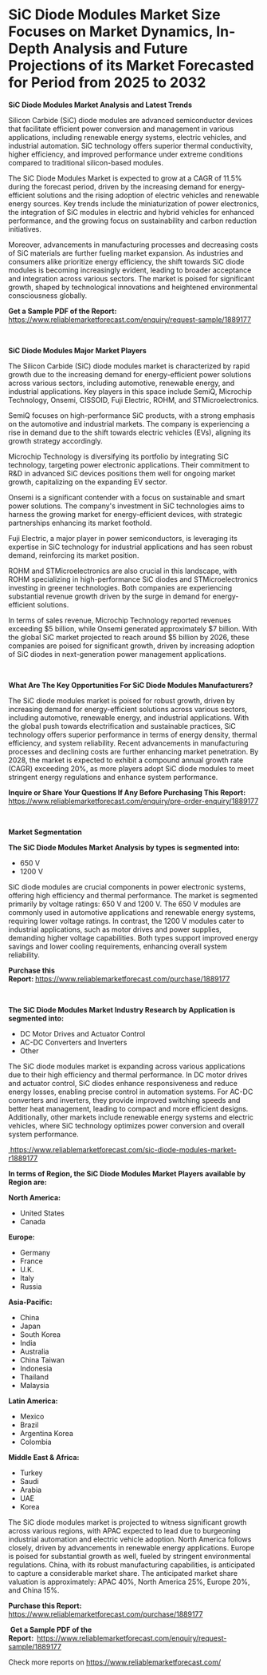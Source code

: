 <p><h1>SiC Diode Modules Market Size Focuses on Market Dynamics, In-Depth Analysis and Future Projections of its Market Forecasted for Period from 2025 to 2032</h1></p><p><strong>SiC Diode Modules Market Analysis and Latest Trends</strong></p>
<p><p>Silicon Carbide (SiC) diode modules are advanced semiconductor devices that facilitate efficient power conversion and management in various applications, including renewable energy systems, electric vehicles, and industrial automation. SiC technology offers superior thermal conductivity, higher efficiency, and improved performance under extreme conditions compared to traditional silicon-based modules. </p><p>The SiC Diode Modules Market is expected to grow at a CAGR of 11.5% during the forecast period, driven by the increasing demand for energy-efficient solutions and the rising adoption of electric vehicles and renewable energy sources. Key trends include the miniaturization of power electronics, the integration of SiC modules in electric and hybrid vehicles for enhanced performance, and the growing focus on sustainability and carbon reduction initiatives. </p><p>Moreover, advancements in manufacturing processes and decreasing costs of SiC materials are further fueling market expansion. As industries and consumers alike prioritize energy efficiency, the shift towards SiC diode modules is becoming increasingly evident, leading to broader acceptance and integration across various sectors. The market is poised for significant growth, shaped by technological innovations and heightened environmental consciousness globally.</p></p>
<p><strong>Get a Sample PDF of the Report:&nbsp;</strong> <a href="https://www.reliablemarketforecast.com/enquiry/request-sample/1889177?utm_campaign=1874&utm_medium=2&utm_source=Github&utm_content=ia&utm_term=14012025&utm_id=sic-diode-modules">https://www.reliablemarketforecast.com/enquiry/request-sample/1889177</a></p>
<p>&nbsp;</p>
<p><strong>SiC Diode Modules Major Market Players</strong></p>
<p><p>The Silicon Carbide (SiC) diode modules market is characterized by rapid growth due to the increasing demand for energy-efficient power solutions across various sectors, including automotive, renewable energy, and industrial applications. Key players in this space include SemiQ, Microchip Technology, Onsemi, CISSOID, Fuji Electric, ROHM, and STMicroelectronics.</p><p>SemiQ focuses on high-performance SiC products, with a strong emphasis on the automotive and industrial markets. The company is experiencing a rise in demand due to the shift towards electric vehicles (EVs), aligning its growth strategy accordingly.</p><p>Microchip Technology is diversifying its portfolio by integrating SiC technology, targeting power electronic applications. Their commitment to R&D in advanced SiC devices positions them well for ongoing market growth, capitalizing on the expanding EV sector.</p><p>Onsemi is a significant contender with a focus on sustainable and smart power solutions. The company's investment in SiC technologies aims to harness the growing market for energy-efficient devices, with strategic partnerships enhancing its market foothold.</p><p>Fuji Electric, a major player in power semiconductors, is leveraging its expertise in SiC technology for industrial applications and has seen robust demand, reinforcing its market position.</p><p>ROHM and STMicroelectronics are also crucial in this landscape, with ROHM specializing in high-performance SiC diodes and STMicroelectronics investing in greener technologies. Both companies are experiencing substantial revenue growth driven by the surge in demand for energy-efficient solutions.</p><p>In terms of sales revenue, Microchip Technology reported revenues exceeding $5 billion, while Onsemi generated approximately $7 billion. With the global SiC market projected to reach around $5 billion by 2026, these companies are poised for significant growth, driven by increasing adoption of SiC diodes in next-generation power management applications.</p></p>
<p>&nbsp;</p>
<p><strong>What Are The Key Opportunities For SiC Diode Modules Manufacturers?</strong></p>
<p><p>The SiC diode modules market is poised for robust growth, driven by increasing demand for energy-efficient solutions across various sectors, including automotive, renewable energy, and industrial applications. With the global push towards electrification and sustainable practices, SiC technology offers superior performance in terms of energy density, thermal efficiency, and system reliability. Recent advancements in manufacturing processes and declining costs are further enhancing market penetration. By 2028, the market is expected to exhibit a compound annual growth rate (CAGR) exceeding 20%, as more players adopt SiC diode modules to meet stringent energy regulations and enhance system performance.</p></p>
<p><strong>Inquire or Share Your Questions If Any Before Purchasing This Report:</strong> <a href="https://www.reliablemarketforecast.com/enquiry/pre-order-enquiry/1889177?utm_campaign=1874&utm_medium=2&utm_source=Github&utm_content=ia&utm_term=14012025&utm_id=sic-diode-modules">https://www.reliablemarketforecast.com/enquiry/pre-order-enquiry/1889177</a></p>
<p>&nbsp;</p>
<p><strong>Market Segmentation</strong></p>
<p><strong>The SiC Diode Modules Market Analysis by types is segmented into:</strong></p>
<p><ul><li>650 V</li><li>1200 V</li></ul></p>
<p><p>SiC diode modules are crucial components in power electronic systems, offering high efficiency and thermal performance. The market is segmented primarily by voltage ratings: 650 V and 1200 V. The 650 V modules are commonly used in automotive applications and renewable energy systems, requiring lower voltage ratings. In contrast, the 1200 V modules cater to industrial applications, such as motor drives and power supplies, demanding higher voltage capabilities. Both types support improved energy savings and lower cooling requirements, enhancing overall system reliability.</p></p>
<p><strong>Purchase this Report:&nbsp;</strong><a href="https://www.reliablemarketforecast.com/purchase/1889177?utm_campaign=1874&utm_medium=2&utm_source=Github&utm_content=ia&utm_term=14012025&utm_id=sic-diode-modules">https://www.reliablemarketforecast.com/purchase/1889177</a></p>
<p>&nbsp;</p>
<p><strong>The SiC Diode Modules Market Industry Research by Application is segmented into:</strong></p>
<p><ul><li>DC Motor Drives and Actuator Control</li><li>AC-DC Converters and Inverters</li><li>Other</li></ul></p>
<p><p>The SiC diode modules market is expanding across various applications due to their high efficiency and thermal performance. In DC motor drives and actuator control, SiC diodes enhance responsiveness and reduce energy losses, enabling precise control in automation systems. For AC-DC converters and inverters, they provide improved switching speeds and better heat management, leading to compact and more efficient designs. Additionally, other markets include renewable energy systems and electric vehicles, where SiC technology optimizes power conversion and overall system performance.</p></p>
<p><a href="https://www.reliablemarketforecast.com/sic-diode-modules-market-r1889177?utm_campaign=1874&utm_medium=2&utm_source=Github&utm_content=ia&utm_term=14012025&utm_id=sic-diode-modules">&nbsp;https://www.reliablemarketforecast.com/sic-diode-modules-market-r1889177</a></p>
<p><strong>In terms of Region, the SiC Diode Modules Market Players available by Region are:</strong></p>
<p>
    <p> <strong> North America: </strong>
        <ul>
            <li>United States</li>
            <li>Canada</li>
        </ul>
        </p> 
    <p> <strong> Europe: </strong>
        <ul>
            <li>Germany</li>
            <li>France</li>
            <li>U.K.</li>
            <li>Italy</li>
            <li>Russia</li>
        </ul>
        </p> 
    <p> <strong> Asia-Pacific: </strong>
        <ul>
            <li>China</li>
            <li>Japan</li>
            <li>South Korea</li>
            <li>India</li>
            <li>Australia</li>
            <li>China Taiwan</li>
            <li>Indonesia</li>
            <li>Thailand</li>
            <li>Malaysia</li>
        </ul>
        </p> 
    <p> <strong> Latin America: </strong>
        <ul>
            <li>Mexico</li>
            <li>Brazil</li>
            <li>Argentina Korea</li>
            <li>Colombia</li>
        </ul>
        </p> 
    <p> <strong> Middle East & Africa: </strong>
        <ul>
            <li>Turkey</li>
            <li>Saudi</li>
            <li>Arabia</li>
            <li>UAE</li>
            <li>Korea</li>
        </ul>
    </p>
    </p>
<p><p>The SiC diode modules market is projected to witness significant growth across various regions, with APAC expected to lead due to burgeoning industrial automation and electric vehicle adoption. North America follows closely, driven by advancements in renewable energy applications. Europe is poised for substantial growth as well, fueled by stringent environmental regulations. China, with its robust manufacturing capabilities, is anticipated to capture a considerable market share. The anticipated market share valuation is approximately: APAC 40%, North America 25%, Europe 20%, and China 15%.</p></p>
<p><strong>Purchase this Report: </strong><a href="https://www.reliablemarketforecast.com/purchase/1889177?utm_campaign=1874&utm_medium=2&utm_source=Github&utm_content=ia&utm_term=14012025&utm_id=sic-diode-modules">https://www.reliablemarketforecast.com/purchase/1889177</a></p>
<p>&nbsp;<strong>Get a Sample PDF of the Report:&nbsp;&nbsp;</strong><a href="https://www.reliablemarketforecast.com/enquiry/request-sample/1889177?utm_campaign=1874&utm_medium=2&utm_source=Github&utm_content=ia&utm_term=14012025&utm_id=sic-diode-modules">https://www.reliablemarketforecast.com/enquiry/request-sample/1889177</a></p>
<p><strong></strong></p>
<p>Check more reports on <a href="https://www.reliablemarketforecast.com/?utm_campaign=1874&utm_medium=2&utm_source=Github&utm_content=ia&utm_term=14012025&utm_id=sic-diode-modules">https://www.reliablemarketforecast.com/</a></p>